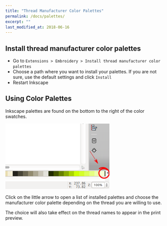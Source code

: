 ```yaml
---
title: "Thread Manufacturer Color Palettes"
permalink: /docs/palettes/
excerpt: ""
last_modified_at: 2018-06-16
---
```

## Install thread manufacturer color palettes

* Go to `Extensions > Embroidery > Install thread manufacturer color palettes`
* Choose a path where you want to install your palettes. If you are not sure, use the default settings and click `Install`
* Restart Inkscape

## Using Color Palettes

Inkscape palettes are found on the bottom to the right of the color swatches.

![Inkscape Color Palettes](/assets/images/docs/palettes-location.png)

Click on the little arrow to open a list of installed palettes and choose the manufacturer color palette depending on the thread you are willing to use.

The choice will also take effect on the thread names to appear in the print preview.
